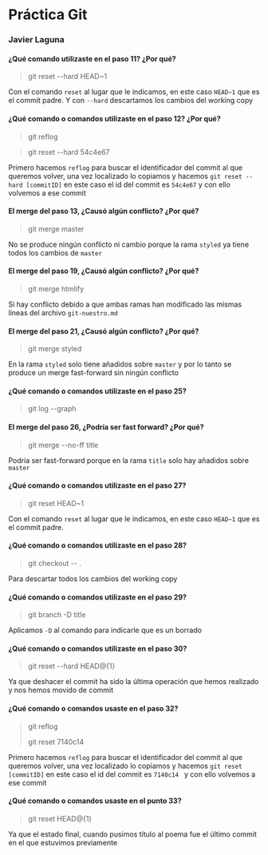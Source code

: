 # Práctica Git

### Javier Laguna

#### ¿Qué comando utilizaste en el paso 11? ¿Por qué?

> git reset --hard HEAD~1

Con el comando `reset` al lugar que le indicamos, en este caso `HEAD~1` que es el commit padre. Y con `--hard` descartamos los cambios del working copy

#### ¿Qué comando o comandos utilizaste en el paso 12? ¿Por qué?

> git reflog

> git reset --hard 54c4e67

Primero hacemos `reflog` para buscar el identificador del commit al que queremos volver, una vez localizado lo copiamos y hacemos `git reset --hard [commitID]` en este caso el id del commit es `54c4e67` y con ello volvemos a ese commit

#### El merge del paso 13, ¿Causó algún conflicto? ¿Por qué?

> git merge master

No se produce ningún conflicto ni cambio porque la rama `styled` ya tiene todos los cambios de `master`

#### El merge del paso 19, ¿Causó algún conflicto? ¿Por qué?

> git merge htmlify

Si hay conflicto debido a que ambas ramas han modificado las mismas líneas del archivo `git-nuestro.md`

#### El merge del paso 21, ¿Causó algún conflicto? ¿Por qué?

> git merge styled

En la rama `styled` solo tiene añadidos sobre `master` y por lo tanto se produce un merge fast-forward sin ningún conflicto

#### ¿Qué comando o comandos utilizaste en el paso 25?

> git log --graph


#### El merge del paso 26, ¿Podría ser fast forward? ¿Por qué?

> git merge --no-ff title

Podría ser fast-forward porque en la rama `title` solo hay añadidos sobre `master`

#### ¿Qué comando o comandos utilizaste en el paso 27?

> git reset HEAD~1

Con el comando `reset` al lugar que le indicamos, en este caso `HEAD~1` que es el commit padre.

#### ¿Qué comando o comandos utilizaste en el paso 28?

> git checkout -- .

Para descartar todos los cambios del working copy

#### ¿Qué comando o comandos utilizaste en el paso 29?

> git branch -D title

Aplicamos `-D` al comando para indicarle que es un borrado

#### ¿Qué comando o comandos utilizaste en el paso 30?

> git reset --hard HEAD@{1}

Ya que deshacer el commit ha sido la última operación que hemos realizado y nos hemos movido de commit

#### ¿Qué comando o comandos usaste en el paso 32?

> git reflog
> 
> git reset 7140c14

Primero hacemos `reflog` para buscar el identificador del commit al que queremos volver, una vez localizado lo copiamos y hacemos `git reset [commitID]` en este caso el id del commit es `7140c14 ` y con ello volvemos a ese commit

#### ¿Qué comando o comandos usaste en el punto 33?

> git reset HEAD@{1}

Ya que el estado final, cuando pusimos título al poema fue el último commit en el que estuvimos previamente